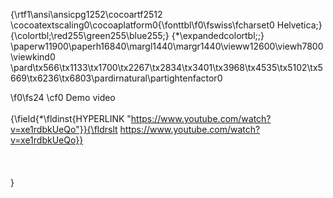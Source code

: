 {\rtf1\ansi\ansicpg1252\cocoartf2512
\cocoatextscaling0\cocoaplatform0{\fonttbl\f0\fswiss\fcharset0 Helvetica;}
{\colortbl;\red255\green255\blue255;}
{\*\expandedcolortbl;;}
\paperw11900\paperh16840\margl1440\margr1440\vieww12600\viewh7800\viewkind0
\pard\tx566\tx1133\tx1700\tx2267\tx2834\tx3401\tx3968\tx4535\tx5102\tx5669\tx6236\tx6803\pardirnatural\partightenfactor0

\f0\fs24 \cf0 Demo video\
\
{\field{\*\fldinst{HYPERLINK "https://www.youtube.com/watch?v=xe1rdbkUeQo"}}{\fldrslt https://www.youtube.com/watch?v=xe1rdbkUeQo}} \
\
 \
\
}